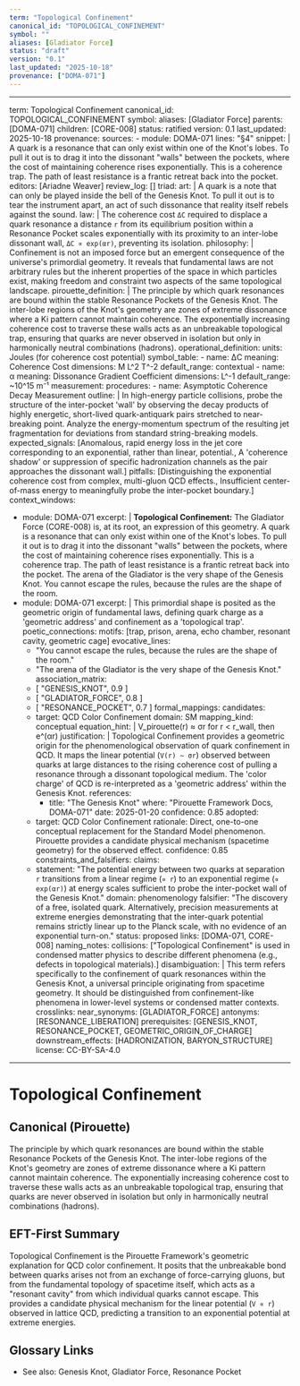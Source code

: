 ```yaml
---
term: "Topological Confinement"
canonical_id: "TOPOLOGICAL_CONFINEMENT"
symbol: ""
aliases: [Gladiator Force]
status: "draft"
version: "0.1"
last_updated: "2025-10-18"
provenance: ["DOMA-071"]
---
```


---
term: Topological Confinement
canonical_id: TOPOLOGICAL_CONFINEMENT
symbol: 
aliases: [Gladiator Force]
parents: [DOMA-071]
children: [CORE-008]
status: ratified
version: 0.1
last_updated: 2025-10-18
provenance:
  sources:
    - module: DOMA-071
      lines: "§4"
      snippet: |
        A quark is a resonance that can only exist within one of the Knot's lobes. To pull it out is to drag it into the dissonant "walls" between the pockets, where the cost of maintaining coherence rises exponentially. This is a coherence trap. The path of least resistance is a frantic retreat back into the pocket.
  editors: [Ariadne Weaver]
  review_log: []
triad:
  art: |
    A quark is a note that can only be played inside the bell of the Genesis Knot. To pull it out is to tear the instrument apart, an act of such dissonance that reality itself rebels against the sound.
  law: |
    The coherence cost `ΔC` required to displace a quark resonance a distance `r` from its equilibrium position within a Resonance Pocket scales exponentially with its proximity to an inter-lobe dissonant wall, `ΔC ∝ exp(αr)`, preventing its isolation.
  philosophy: |
    Confinement is not an imposed force but an emergent consequence of the universe's primordial geometry. It reveals that fundamental laws are not arbitrary rules but the inherent properties of the space in which particles exist, making freedom and constraint two aspects of the same topological landscape.
pirouette_definition: |
  The principle by which quark resonances are bound within the stable Resonance Pockets of the Genesis Knot. The inter-lobe regions of the Knot's geometry are zones of extreme dissonance where a Ki pattern cannot maintain coherence. The exponentially increasing coherence cost to traverse these walls acts as an unbreakable topological trap, ensuring that quarks are never observed in isolation but only in harmonically neutral combinations (hadrons).
operational_definition:
  units: Joules (for coherence cost potential)
  symbol_table:
    - name: ΔC
      meaning: Coherence Cost
      dimensions: M L^2 T^-2
      default_range: contextual
    - name: α
      meaning: Dissonance Gradient Coefficient
      dimensions: L^-1
      default_range: ~10^15 m⁻¹
  measurement:
    procedures:
      - name: Asymptotic Coherence Decay Measurement
        outline: |
          In high-energy particle collisions, probe the structure of the inter-pocket 'wall' by observing the decay products of highly energetic, short-lived quark-antiquark pairs stretched to near-breaking point. Analyze the energy-momentum spectrum of the resulting jet fragmentation for deviations from standard string-breaking models.
        expected_signals: [Anomalous, rapid energy loss in the jet core corresponding to an exponential, rather than linear, potential., A 'coherence shadow' or suppression of specific hadronization channels as the pair approaches the dissonant wall.]
        pitfalls: [Distinguishing the exponential coherence cost from complex, multi-gluon QCD effects., Insufficient center-of-mass energy to meaningfully probe the inter-pocket boundary.]
context_windows:
  - module: DOMA-071
    excerpt: |
      **Topological Confinement:** The Gladiator Force (CORE-008) is, at its root, an expression of this geometry. A quark is a resonance that can only exist within one of the Knot's lobes. To pull it out is to drag it into the dissonant "walls" between the pockets, where the cost of maintaining coherence rises exponentially. This is a coherence trap. The path of least resistance is a frantic retreat back into the pocket. The arena of the Gladiator is the very shape of the Genesis Knot. You cannot escape the rules, because the rules are the shape of the room.
  - module: DOMA-071
    excerpt: |
      This primordial shape is posited as the geometric origin of fundamental laws, defining quark charge as a 'geometric address' and confinement as a 'topological trap'.
poetic_connections:
  motifs: [trap, prison, arena, echo chamber, resonant cavity, geometric cage]
  evocative_lines:
    - "You cannot escape the rules, because the rules are the shape of the room."
    - "The arena of the Gladiator is the very shape of the Genesis Knot."
  association_matrix:
    - [ "GENESIS_KNOT", 0.9 ]
    - [ "GLADIATOR_FORCE", 0.8 ]
    - [ "RESONANCE_POCKET", 0.7 ]
formal_mappings:
  candidates:
    - target: QCD Color Confinement
      domain: SM
      mapping_kind: conceptual
      equation_hint: |
        V_pirouette(r) ≈ σr for r < r_wall, then e^(αr)
      justification: |
        Topological Confinement provides a geometric origin for the phenomenological observation of quark confinement in QCD. It maps the linear potential (`V(r) ~ σr`) observed between quarks at large distances to the rising coherence cost of pulling a resonance through a dissonant topological medium. The 'color charge' of QCD is re-interpreted as a 'geometric address' within the Genesis Knot.
      references:
        - title: "The Genesis Knot"
          where: "Pirouette Framework Docs, DOMA-071"
          date: 2025-01-20
      confidence: 0.85
  adopted:
    - target: QCD Color Confinement
      rationale: Direct, one-to-one conceptual replacement for the Standard Model phenomenon. Pirouette provides a candidate physical mechanism (spacetime geometry) for the observed effect.
      confidence: 0.85
constraints_and_falsifiers:
  claims:
    - statement: "The potential energy between two quarks at separation `r` transitions from a linear regime (`∝ r`) to an exponential regime (`∝ exp(αr)`) at energy scales sufficient to probe the inter-pocket wall of the Genesis Knot."
      domain: phenomenology
      falsifier: "The discovery of a free, isolated quark. Alternatively, precision measurements at extreme energies demonstrating that the inter-quark potential remains strictly linear up to the Planck scale, with no evidence of an exponential turn-on."
      status: proposed
      links: [DOMA-071, CORE-008]
naming_notes:
  collisions: ["Topological Confinement" is used in condensed matter physics to describe different phenomena (e.g., defects in topological materials).]
  disambiguation: |
    This term refers specifically to the confinement of quark resonances within the Genesis Knot, a universal principle originating from spacetime geometry. It should be distinguished from confinement-like phenomena in lower-level systems or condensed matter contexts.
crosslinks:
  near_synonyms: [GLADIATOR_FORCE]
  antonyms: [RESONANCE_LIBERATION]
  prerequisites: [GENESIS_KNOT, RESONANCE_POCKET, GEOMETRIC_ORIGIN_OF_CHARGE]
  downstream_effects: [HADRONIZATION, BARYON_STRUCTURE]
license: CC-BY-SA-4.0
---

# Topological Confinement

## Canonical (Pirouette)
The principle by which quark resonances are bound within the stable Resonance Pockets of the Genesis Knot. The inter-lobe regions of the Knot's geometry are zones of extreme dissonance where a Ki pattern cannot maintain coherence. The exponentially increasing coherence cost to traverse these walls acts as an unbreakable topological trap, ensuring that quarks are never observed in isolation but only in harmonically neutral combinations (hadrons).

## EFT-First Summary
Topological Confinement is the Pirouette Framework's geometric explanation for QCD color confinement. It posits that the unbreakable bond between quarks arises not from an exchange of force-carrying gluons, but from the fundamental topology of spacetime itself, which acts as a "resonant cavity" from which individual quarks cannot escape. This provides a candidate physical mechanism for the linear potential (`V ∝ r`) observed in lattice QCD, predicting a transition to an exponential potential at extreme energies.

## Glossary Links
- See also: Genesis Knot, Gladiator Force, Resonance Pocket
